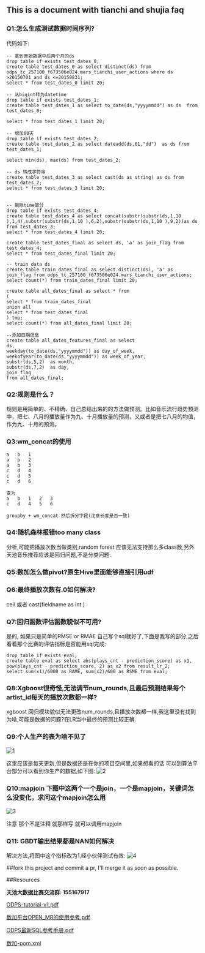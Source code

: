 ## This is a document with tianchi and shujia faq

### Q1:怎么生成测试数据时间序列?

代码如下:

    -- 拿到原始数据中后两个月的ds
    drop table if exists test_dates_0;
    create table test_dates_0 as select distinct(ds) from odps_tc_257100_f673506e024.mars_tianchi_user_actions where ds >20150701 and ds <=20150831;
    select * from test_dates_0 limit 20;
    
    -- 从bigint转为datetime
    drop table if exists test_dates_1;
    create table test_dates_1 as select to_date(ds,"yyyymmdd") as ds  from test_dates_0;
    
    select * from test_dates_1 limit 20;
    
    -- 增加60天
    drop table if exists test_dates_2;
    create table test_dates_2 as select dateadd(ds,61,"dd")  as ds from test_dates_1;
    
    select min(ds), max(ds) from test_dates_2;
    
    -- ds 转成字符串
    create table test_dates_3 as select cast(ds as string) as ds from test_dates_2;
    select * from test_dates_3 limit 20;
    
    
    -- 删除time部分
    drop table if exists test_dates_4;
    create table test_dates_4 as select concat(substr(substr(ds,1,10 ),1,4),substr(substr(ds,1,10 ),6,2),substr(substr(ds,1,10 ),9,2))as ds from test_dates_3;
    select * from test_dates_4 limit 20;
    
    create table test_dates_final as select ds, 'a' as join_flag from test_dates_4;
    select * from test_dates_final limit 20;
    
    -- train data ds
    create table train_dates_final as select distinct(ds), 'a' as join_flag from odps_tc_257100_f673506e024.mars_tianchi_user_actions;
    select count(*) from train_dates_final limit 20;
    
    create table all_dates_final as select * from
    (
    select * from train_dates_final
    union all
    select * from test_dates_final
    ) tmp;
    select count(*) from all_dates_final limit 20;
    
    --添加日期信息
    create table all_dates_features_final as select 
    ds, 
    weekday(to_date(ds,"yyyymmdd")) as day_of_week, 
    weekofyear(to_date(ds,"yyyymmdd")) as week_of_year,
    substr(ds,5,2)  as month,
    substr(ds,7,2)  as day,
    join_flag
    from all_dates_final;

### Q2:规则是什么？
规则是用简单的、不精确、自己总结出来的的方法做预测。比如音乐流行趋势预测中，把七、八月的播放量作为九、十月播放量的预测，又或者是把七八月的均值，作为九、十月的预测。


### Q3:wm_concat的使用

    a   b   1
    a   b   2
    a   b   3
    c   d   4
    c   d   5
    c   d   6
    
    变为
    a   b   1   2   3
    c   d   4   5   6
    
    groupby + wm_concat 然后拆分字段(注意长度是否一致)
    
    
### Q4:随机森林报错too many class
分析,可能把播放次数当做类别,random forest 应该无法支持那么多class数,另外天池音乐推荐应该是回归问题,不是分类问题.


### Q5:数加怎么做pivot?原生Hive里面能够直接引用udf



### Q6:最终播放次数有.0如何解决?
ceil 或者 cast(fieldname as int )

### Q7:回归函数评估函数貌似不可用?
是的, 如果只是简单的RMSE or RMAE 自己写个sql就好了,下面是我写的部分,之后看看那个比赛的评估指标是否能用sql完成:

    drop table if exists eval;
    create table eval as select abs(plays_cnt - prediction_score) as x1, pow(plays_cnt - prediction_score, 2) as x2 from result_lr_2;
    select sum(x1)/6000 as RAME, sum(x2)/600 as RSME from eval;
    
### Q8:Xgboost很奇怪,无法调节num_rounds,且最后预测结果每个artist_id每天的播放次数都一样?
xgboost 回归模块貌似无法更改num_rounds,且播放次数都一样,我这里没有找到为啥,可能是数据的问题?在LR当中最终的预测比较正确.



### Q9:个人生产的表为啥不见了

![1](./images/personal_tables.png)

这里应该是每天更新,但是数据还是在你的项目空间里,如果想看的话 可以到算法平台部分可以看到你生产的数据,如下图:
![2](./images/personal_tables2.png)


### Q10:mapjoin 下图中这两个一个是join，一个是mapjoin，关键词怎么没变化，求问这个mapjoin怎么用

![3](./images/mapjoin.png)

注意 那个不是注释 就那样写 就可以调用mapjoin

### Q11: GBDT输出结果都是NAN如何解决
解决方法,将图中这个指标改为1,经小伙伴测试有效:
![4](./images/gbdt_nan.png)


##fork this project and commit a pr, I'll merge it as soon as possible.


##Resources

**天池大数据比赛交流群: 155167917**

[ODPS-tutorial-v1.pdf](./resources/ODPS-tutorial-v1.pdf)

[数加平台OPEN_MR的使用参考.pdf](./resources/数加平台OPEN_MR的使用参考.pdf)

[ODPS最新SQL参考手册.pdf](./resources/ODPS最新SQL参考手册.pdf)

[数加-pom.xml](./resources/pom.xml)
